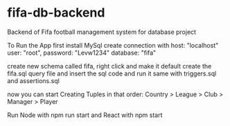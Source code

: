 # fifa-db-backend

Backend of Fifa football management system for database project

To Run the App first install MySql
create connection with
host: "localhost"
user: "root",
password: "Levw1234"
database: "fifa"

create new schema called fifa, right click and make it default
create the fifa.sql query file and insert the sql code and run it
same with triggers.sql and assertions.sql

now you can start Creating Tuples in that order:
Country > League > Club > Manager > Player

Run Node with npm run start and React with npm start
